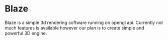 # Blaze
Blaze is a simple 3d rendering software running on opengl api.
Currently not much features is available however our plan is to create simple and powerful 3D engine.